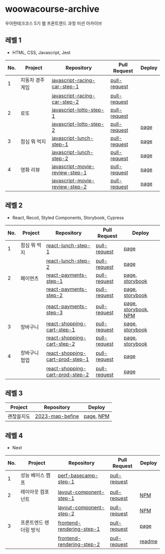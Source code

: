 # woowacourse-archive

우아한테크코스 5기 웹 프론트엔드 과정 미션 아카이브

## 레벨 1

- HTML, CSS, Javascript, Jest

| No. | Project          | Repository                                                                                         | Pull Request                                                                   | Deploy                                                             |
| --- | ---------------- | -------------------------------------------------------------------------------------------------- | ------------------------------------------------------------------------------ | ------------------------------------------------------------------ |
| 1   | 지동차 경주 게임 | [javascript-racing-car-step-1](https://github.com/semnil5202/javascript-racingcar/tree/step1)      | [pull-request](https://github.com/woowacourse/javascript-racingcar/pull/175)   |                                                                    |
|     |                  | [javascript-racing-car-step-2](https://github.com/semnil5202/javascript-racingcar/tree/step2)      | [pull-request](https://github.com/woowacourse/javascript-racingcar/pull/233)   |                                                                    |
| 2   | 로또             | [javascript-lotto-step-1](https://github.com/semnil5202/javascript-lotto/tree/step1)               | [pull-request](https://github.com/woowacourse/javascript-lotto/pull/178)       |                                                                    |
|     |                  | [javascript-lotto-step-2](https://github.com/semnil5202/javascript-lotto/tree/step2)               | [pull-request](https://github.com/woowacourse/javascript-lotto/pull/244)       | [page](https://semnil5202.github.io/javascript-lotto/)             |
| 3   | 점심 뭐 먹지     | [javascript-lunch-step-1](https://github.com/semnil5202/javascript-lunch/tree/step1)               | [pull-request](https://github.com/woowacourse/javascript-lunch/pull/9)         | [page](https://semnil5202.github.io/javascript-lunch/dist/)        |
|     |                  | [javascript-lunch-step-2](https://github.com/semnil5202/javascript-lunch/tree/step2)               | [pull-request](https://github.com/woowacourse/javascript-lunch/pull/93)        | [page](https://semnil5202.github.io/javascript-lunch/dist/)        |
| 4   | 영화 리뷰        | [javascript-movie-review-step-1](https://github.com/semnil5202/javascript-movie-review/tree/step1) | [pull-request](https://github.com/woowacourse/javascript-movie-review/pull/12) | [page](https://semnil5202.github.io/javascript-movie-review/dist/) |
|     |                  | [javascript-movie-review-step-2](https://github.com/semnil5202/javascript-movie-review/tree/step2) | [pull-request](https://github.com/woowacourse/javascript-movie-review/pull/66) | [page](https://semnil5202.github.io/javascript-movie-review/dist/) |

## 레벨 2

- React, Recoil, Styled Components, Storybook, Cypress

| No. | Project       | Repository                                                                                           | Pull Request                                                                     | Deploy                                                                                                                                                                                                                                            |
| --- | ------------- | ---------------------------------------------------------------------------------------------------- | -------------------------------------------------------------------------------- | ------------------------------------------------------------------------------------------------------------------------------------------------------------------------------------------------------------------------------------------------- |
| 1   | 점심 뭐 먹지  | [react-lunch-step-1](https://github.com/semnil5202/react-lunch/tree/step1)                           | [pull-request](https://github.com/woowacourse/react-lunch/pull/21)               | [page](https://semnil5202.github.io/react-lunch/build/)                                                                                                                                                                                           |
|     |               | [react-lunch-step-2](https://github.com/semnil5202/react-lunch/tree/step2)                           | [pull-request](https://github.com/woowacourse/react-lunch/pull/83)               | [page](https://semnil5202.github.io/react-lunch/build/)                                                                                                                                                                                           |
| 2   | 페이먼츠      | [react-payments-step-1](https://github.com/semnil5202/react-payments/tree/step1)                     | [pull-request](https://github.com/woowacourse/react-payments/pull/192)           | [page](https://semnil5202.github.io/react-payments/), [storybook](https://6440f8da06a6f5059f0881e0-vhqkfnocxw.chromatic.com/?path=/story/section-card--card-story)                                                                                |
|     |               | [react-payments-step-2](https://github.com/semnil5202/react-payments/tree/step2)                     | [pull-request](https://github.com/woowacourse/react-payments/pull/257)           | [page](https://semnil5202.github.io/react-payments/), [storybook](https://6440f8da06a6f5059f0881e0-qpkiviehgi.chromatic.com/?path=/story/section-cardaliasinput--card-alias-input-story)                                                          |
|     |               | [react-payments-step-3](https://github.com/semnil5202/react-payments/tree/step3)                     | [pull-request](https://github.com/woowacourse/react-payments/pull/287)           | [page](https://semnil5202.github.io/react-payments/), [storybook](https://6440f8da06a6f5059f0881e0-gbfcgbdqdx.chromatic.com/?path=/story/item-card--card-story), [NPM](https://www.npmjs.com/package/seeen-react-payments-modal?activeTab=readme) |
| 3   | 장바구니      | [react-shopping-cart-step-1](https://github.com/semnil5202/react-shopping-cart/tree/step1)           | [pull-request](https://github.com/woowacourse/react-shopping-cart/pull/157)      | [page](https://semnil5202.github.io/react-shopping-cart), [storybook](https://6440f8da06a6f5059f0881e0-bccnhxldes.chromatic.com/?path=/story/components-addtocartbutton--default)                                                                 |
|     |               | [react-shopping-cart-step-2](https://github.com/semnil5202/react-shopping-cart/tree/step2)           | [pull-request](https://github.com/woowacourse/react-shopping-cart/pull/221)      | [page](https://semnil5202.github.io/react-shopping-cart/), [storybook](https://6440f8da06a6f5059f0881e0-yafkpudemh.chromatic.com/?path=/story/components-cartbutton--default)                                                                     |
| 4   | 장바구니 협업 | [react-shopping-cart-prod-step-1](https://github.com/semnil5202/react-shopping-cart-prod/tree/step1) | [pull-request](https://github.com/woowacourse/react-shopping-cart-prod/pull/86)  | [page](https://monumental-kleicha-ad648a.netlify.app/)                                                                                                                                                                                            |
|     |               | [react-shopping-cart-prod-step-2](https://github.com/semnil5202/react-shopping-cart-prod/tree/step2) | [pull-request](https://github.com/woowacourse/react-shopping-cart-prod/pull/158) | [page](https://monumental-kleicha-ad648a.netlify.app/)                                                                                                                                                                                            |

## 레벨 3

| Project    | Repository                                                              | Deploy                                                                                 |
| ---------- | ----------------------------------------------------------------------- | -------------------------------------------------------------------------------------- |
| 괜찮을지도 | [2023-map-befine](https://github.com/woowacourse-teams/2023-map-befine) | [page](https://mapbefine.com/), [NPM](https://www.npmjs.com/package/map-befine-swiper) |

## 레벨 4

- Next

| No. | Project                | Repository                                                                               | Pull Request                                                              | Deploy                                                                          |
| --- | ---------------------- | ---------------------------------------------------------------------------------------- | ------------------------------------------------------------------------- | ------------------------------------------------------------------------------- |
| 1   | 성능 베이스 캠프       | [perf-basecamp-step-1](https://github.com/semnil5202/perf-basecamp/tree/step1)           | [pull-request](https://github.com/woowacourse/perf-basecamp/pull/101)     |                                                                                 |
| 2   | 레이아웃 컴포넌트      | [layout-component-step-1](https://github.com/semnil5202/layout-component/tree/step1)     | [pull-request](https://github.com/woowacourse/layout-component/pull/36)   | [NPM](https://www.npmjs.com/package/seeen-layout-component)                     |
|     |                        | [layout-component-step-2](https://github.com/semnil5202/layout-component/tree/step2)     | [pull-request](https://github.com/woowacourse/layout-component/pull/84)   | [NPM](https://www.npmjs.com/package/seeen-tab-layout)                           |
| 3   | 프론트엔드 렌더링 방식 | [frontend-rendering-step-1](https://github.com/semnil5202/frontend-rendering/tree/step1) | [pull-request](https://github.com/woowacourse/frontend-rendering/pull/20) | [page](https://frontend-rendering-o2qevo70g-se-eens-projects.vercel.app/)       |
|     |                        | [frontend-rendering-step-2](https://github.com/semnil5202/frontend-rendering/tree/step2) | [pull-request](https://github.com/woowacourse/frontend-rendering/pull/61) | [readme](https://github.com/semnil5202/frontend-rendering/blob/step2/README.md) |

